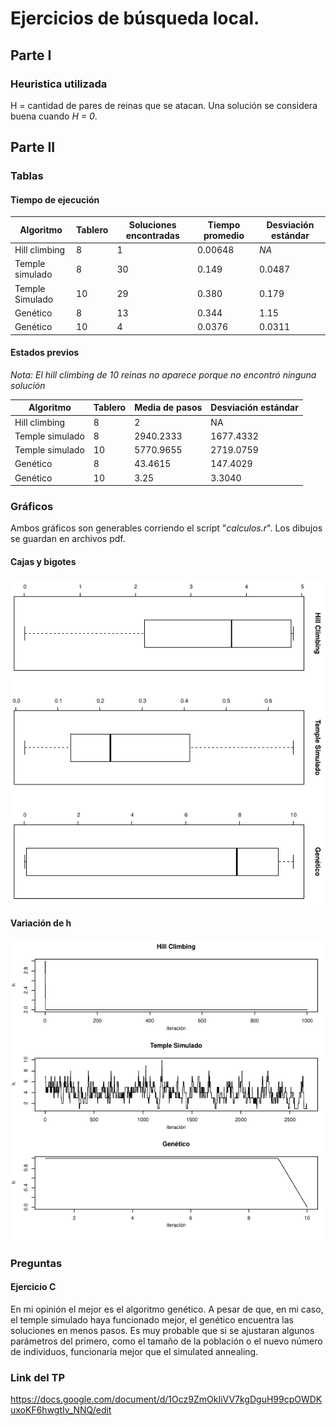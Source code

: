# Ejercicios de búsqueda local.

## Parte I

### Heuristica utilizada

H = cantidad de pares de reinas que se atacan.
Una solución se considera buena cuando *H = 0*.

## Parte II

### Tablas

#### Tiempo de ejecución

|Algoritmo      |Tablero|Soluciones encontradas|Tiempo promedio|Desviación estándar|
|---------------|-------|-------------------|---------------|----------------------|
|Hill climbing  |8      |1                  |0.00648        |*NA*                  |
|Temple simulado|8      |30                 |0.149          |0.0487                |
|Temple Simulado|10     |29                 |0.380          |0.179                 |
|Genético       |8      |13                 |0.344          |1.15                  |
|Genético       |10     |4                  |0.0376         |0.0311                |

#### Estados previos

*Nota: El hill climbing de 10 reinas no aparece porque no encontró ninguna solución*

|Algoritmo|Tablero|Media de pasos|Desviación estándar|
|---------|-------|--------------|-------------------|
|Hill climbing|8|2|NA|
|Temple simulado|8|2940.2333|1677.4332|
|Temple simulado|10|5770.9655|2719.0759|
|Genético|8|43.4615|147.4029|
|Genético|10|3.25|3.3040|

### Gráficos

Ambos gráficos son generables corriendo el script "*calculos.r*". Los dibujos se guardan en archivos pdf.

#### Cajas y bigotes

![cajas y bigotes](cajas.png)

#### Variación de h

![variacion h](h_img.png)

### Preguntas

#### Ejercicio C

En mi opinión el mejor es el algoritmo genético. A pesar de que, en mi caso, el temple simulado haya funcionado mejor, el genético encuentra las soluciones en menos pasos. Es muy probable que si se ajustaran algunos parámetros del primero, como el tamaño de la población o el nuevo número de individuos, funcionaría mejor que el simulated annealing.

### Link del TP

https://docs.google.com/document/d/1Ocz9ZmOkIiVV7kgDguH99cpOWDKuxoKF6hwgtIv_NNQ/edit